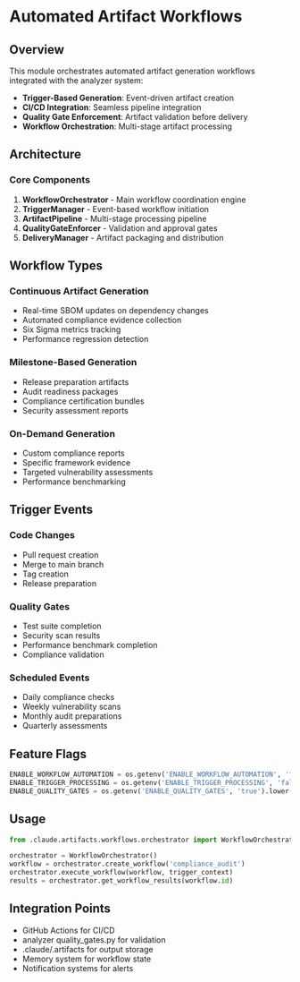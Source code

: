 # Automated Artifact Workflows

## Overview

This module orchestrates automated artifact generation workflows integrated with the analyzer system:

- **Trigger-Based Generation**: Event-driven artifact creation
- **CI/CD Integration**: Seamless pipeline integration
- **Quality Gate Enforcement**: Artifact validation before delivery
- **Workflow Orchestration**: Multi-stage artifact processing

## Architecture

### Core Components

1. **WorkflowOrchestrator** - Main workflow coordination engine
2. **TriggerManager** - Event-based workflow initiation
3. **ArtifactPipeline** - Multi-stage processing pipeline
4. **QualityGateEnforcer** - Validation and approval gates
5. **DeliveryManager** - Artifact packaging and distribution

## Workflow Types

### Continuous Artifact Generation
- Real-time SBOM updates on dependency changes
- Automated compliance evidence collection
- Six Sigma metrics tracking
- Performance regression detection

### Milestone-Based Generation
- Release preparation artifacts
- Audit readiness packages
- Compliance certification bundles
- Security assessment reports

### On-Demand Generation
- Custom compliance reports
- Specific framework evidence
- Targeted vulnerability assessments
- Performance benchmarking

## Trigger Events

### Code Changes
- Pull request creation
- Merge to main branch
- Tag creation
- Release preparation

### Quality Gates
- Test suite completion
- Security scan results
- Performance benchmark completion
- Compliance validation

### Scheduled Events
- Daily compliance checks
- Weekly vulnerability scans
- Monthly audit preparations
- Quarterly assessments

## Feature Flags

```python
ENABLE_WORKFLOW_AUTOMATION = os.getenv('ENABLE_WORKFLOW_AUTOMATION', 'false').lower() == 'true'
ENABLE_TRIGGER_PROCESSING = os.getenv('ENABLE_TRIGGER_PROCESSING', 'false').lower() == 'true'
ENABLE_QUALITY_GATES = os.getenv('ENABLE_QUALITY_GATES', 'true').lower() == 'true'
```

## Usage

```python
from .claude.artifacts.workflows.orchestrator import WorkflowOrchestrator

orchestrator = WorkflowOrchestrator()
workflow = orchestrator.create_workflow('compliance_audit')
orchestrator.execute_workflow(workflow, trigger_context)
results = orchestrator.get_workflow_results(workflow.id)
```

## Integration Points

- GitHub Actions for CI/CD
- analyzer quality_gates.py for validation
- .claude/.artifacts for output storage
- Memory system for workflow state
- Notification systems for alerts